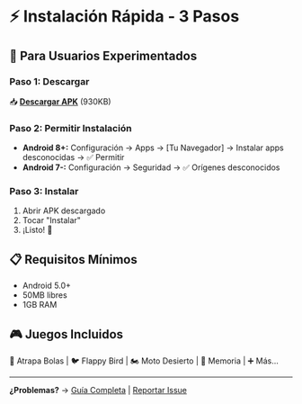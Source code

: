 # ⚡ Instalación Rápida - 3 Pasos

## 🚀 Para Usuarios Experimentados

### Paso 1: Descargar
📥 **[Descargar APK](../releases/latest/Bruno%20y%20Vega-unsigned.apk)** (930KB)

### Paso 2: Permitir Instalación
- **Android 8+:** Configuración → Apps → [Tu Navegador] → Instalar apps desconocidas → ✅ Permitir
- **Android 7-:** Configuración → Seguridad → ✅ Orígenes desconocidos

### Paso 3: Instalar
1. Abrir APK descargado
2. Tocar "Instalar"
3. ¡Listo! 🎉

## 📋 Requisitos Mínimos
- Android 5.0+
- 50MB libres
- 1GB RAM

## 🎮 Juegos Incluidos
🏀 Atrapa Bolas | 🐦 Flappy Bird | 🏍️ Moto Desierto | 🧠 Memoria | ➕ Más...

---
**¿Problemas?** → [Guía Completa](INSTALACION_COMPLETA.md) | [Reportar Issue](https://github.com/ChechuJA/mi-apk/issues)